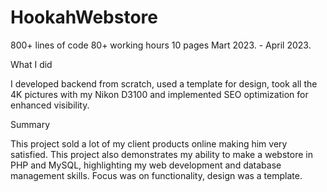 # HookahWebstore

800+ lines of code
80+ working hours
10 pages
Mart 2023. - April 2023.

What I did

I developed backend from scratch, used a template for design, took all the 4K pictures with my Nikon D3100 and implemented SEO optimization for enhanced visibility.

Summary

This project sold a lot of my client products online making him very satisfied. This project also demonstrates my ability to make a webstore in PHP and MySQL, highlighting my web development and database management skills. Focus was on functionality, design was a template.
